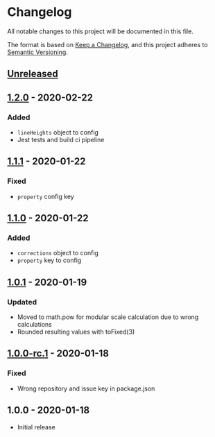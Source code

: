 # Changelog

All notable changes to this project will be documented in this file.

The format is based on [Keep a Changelog](https://keepachangelog.com/en/1.0.0/),
and this project adheres to [Semantic Versioning](https://semver.org/spec/v2.0.0.html).

## [Unreleased]

## [1.2.0] - 2020-02-22

### Added

- `lineHeights` object to config
- Jest tests and build ci pipeline

## [1.1.1] - 2020-01-22

### Fixed

- `property` config key

## [1.1.0] - 2020-01-22

### Added

- `corrections` object to config
- `property` key to config

## [1.0.1] - 2020-01-19

### Updated

- Moved to math.pow for modular scale calculation due to wrong calculations
- Rounded resulting values with toFixed(3)

## [1.0.0-rc.1] - 2020-01-18

### Fixed

- Wrong repository and issue key in package.json

## 1.0.0 - 2020-01-18

- Initial release

[unreleased]: https://github.com/jeslage/adaptive-modular-scale/compare/v1.2.0...develop
[1.2.0]: https://github.com/jeslage/adaptive-modular-scale/compare/v1.1.1...v1.2.0
[1.1.1]: https://github.com/jeslage/adaptive-modular-scale/compare/v1.1.0...v1.1.1
[1.1.0]: https://github.com/jeslage/adaptive-modular-scale/compare/v1.0.1...v1.1.0
[1.0.1]: https://github.com/jeslage/adaptive-modular-scale/compare/v1.0.0-rc.1...v1.0.1
[1.0.0-rc.1]: https://github.com/jeslage/adaptive-modular-scale/compare/v1.0.0...v1.0.0-rc.1
